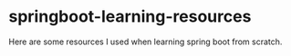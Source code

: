 # springboot-learning-resources
Here are some resources I used when learning spring boot from scratch.
